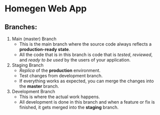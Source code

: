 # Homegen Web App

## Branches:

1. Main (master) Branch
   - This is the main branch where the source code always reflects a **production-ready state**.
   - All the code that is in this branch is code that is _tested_, _reviewed_, and _ready to be used_ by the users of your application.
2. Staging Branch
   - _Replica_ of the **production** environment.
   - Test changes from development branch.
   - If everything works as expected, you can merge the changes into the **master** branch.
3. Development Branch
   - This is where the actual work happens.
   - All development is done in this branch and when a feature or fix is finished, it gets merged into the **staging** branch.
